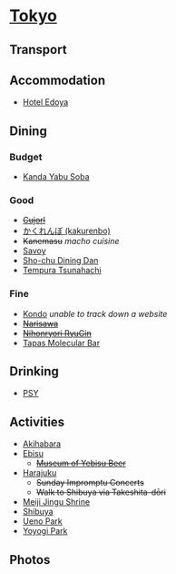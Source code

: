 # [Tokyo](http://en.wikipedia.org/wiki/Tokyo)

## Transport

## Accommodation

* [Hotel Edoya](http://www.hoteledoya.com)

## Dining

### Budget

* [Kanda Yabu Soba](http://www.yabusoba.net)

### Good

* ~~[Cujorl](http://cujorl.jp)~~
* [かくれんぼ (kakurenbo)](http://goo.gl/maps/o4ySP)
* ~~Kanemasu~~ _macho cuisine_
* [Savoy](http://www.savoy.vc)
* [Sho-chu Dining Dan](http://cafs.jp/web/restaurant/dan/index.html)
* [Tempura Tsunahachi](http://www.tunahachi.co.jp/en/)

### Fine

* [Kondo](https://plus.google.com/117188319550110464036/about?gl=US&hl=en) *unable to track down a website*
* ~~[Narisawa](http://www.narisawa-yoshihiro.com/en/openning.html)~~
* ~~[Nihonryori RyuGin](http://www.nihonryori-ryugin.com/index_en.html)~~
* [Tapas Molecular Bar](http://www.mandarinoriental.com/tokyo/dining/molecular/)

## Drinking

* [PSY](http://www.bar-psy.com)

## Activities

* [Akihabara](http://en.wikipedia.org/wiki/Akihabara)
* [Ebisu](http://en.wikipedia.org/wiki/Ebisu,_Tokyo)
  * ~~[Museum of Yebisu Beer](http://www.sapporoholdings.jp/english/guide/yebisu/)~~
* [Harajuku](http://en.wikipedia.org/wiki/Harajuku)
  * ~~Sunday Impromptu Concerts~~
  * ~~Walk to Shibuya via Takeshita-dōri~~
* [Meiji Jingu Shrine](http://www.meijijingu.or.jp/english/)
* [Shibuya](http://en.wikipedia.org/wiki/Shibuya)
* [Ueno Park](http://en.wikipedia.org/wiki/Ueno_Park)
* [Yoyogi Park](http://en.wikipedia.org/wiki/Yoyogi_Park)

## Photos
